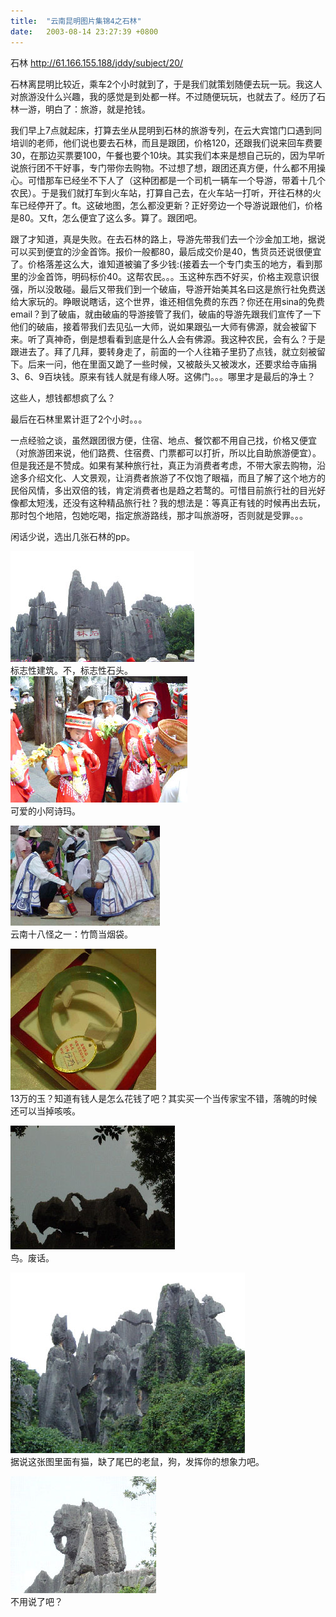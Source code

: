 ```yaml
---
title:  "云南昆明图片集锦4之石林"
date:   2003-08-14 23:27:39 +0800
---
```


石林 http://61.166.155.188/jddy/subject/20/   

石林离昆明比较近，乘车2个小时就到了，于是我们就策划随便去玩一玩。我这人对旅游没什么兴趣，我的感觉是到处都一样。不过随便玩玩，也就去了。经历了石林一游，明白了：旅游，就是抢钱。  

我们早上7点就起床，打算去坐从昆明到石林的旅游专列，在云大宾馆门口遇到同培训的老师，他们说也要去石林，而且是跟团，价格120，还跟我们说来回车费要30，在那边买票要100，午餐也要个10块。其实我们本来是想自己玩的，因为早听说旅行团不干好事，专门带你去购物。不过想了想，跟团还真方便，什么都不用操心。可惜那车已经坐不下人了（这种团都是一个司机一辆车一个导游，带着十几个农民）。于是我们就打车到火车站，打算自己去，在火车站一打听，开往石林的火车已经停开了。ft。这破地图，怎么都没更新？正好旁边一个导游说跟他们，价格是80。又ft，怎么便宜了这么多。算了。跟团吧。  

跟了才知道，真是失败。在去石林的路上，导游先带我们去一个沙金加工地，据说可以买到便宜的沙金首饰。报价一般都80，最后成交价是40，售货员还说很便宜了。价格落差这么大，谁知道被骗了多少钱:(接着去一个专门卖玉的地方，看到那里的沙金首饰，明码标价40。这帮农民。。。玉这种东西不好买，价格主观意识很强，所以没敢碰。最后又带我们到一个破庙，导游开始美其名曰这是旅行社免费送给大家玩的。睁眼说瞎话，这个世界，谁还相信免费的东西？你还在用sina的免费email？到了破庙，就由破庙的导游接管了我们，破庙的导游先跟我们宣传了一下他们的破庙，接着带我们去见弘一大师，说如果跟弘一大师有佛源，就会被留下来。听了真神奇，倒是想看看到底是什么人会有佛源。我这种农民，会有么？于是跟进去了。拜了几拜，要转身走了，前面的一个人往箱子里扔了点钱，就立刻被留下。后来一问，他在里面又跪了一些时候，又被敲头又被泼水，还要求给寺庙捐3、6、9百块钱。原来有钱人就是有缘人呀。这佛门。。。哪里才是最后的净土？  

这些人，想钱都想疯了么？  

最后在石林里累计逛了2个小时。。。  

一点经验之谈，虽然跟团很方便，住宿、地点、餐饮都不用自己找，价格又便宜（对旅游团来说，他们路费、住宿费、门票都可以打折，所以比自助旅游便宜）。但是我还是不赞成。如果有某种旅行社，真正为消费者考虑，不带大家去购物，沿途多介绍文化、人文景观，让消费者旅游了不仅饱了眼福，而且了解了这个地方的民俗风情，多出双倍的钱，肯定消费者也是趋之若鹜的。可惜目前旅行社的目光好像都太短浅，还没有这种精品旅行社？我的想法是：等真正有钱的时候再出去玩，那时包个地陪，包她吃喝，指定旅游路线，那才叫旅游呀，否则就是受罪。。。  

闲话少说，选出几张石林的pp。  

![](/images/2011/yunnan/shilin/shilin.jpg)  
标志性建筑。不，标志性石头。  
![](/images/2011/yunnan/shilin/ashima.jpg)  
可爱的小阿诗玛。  

![](/images/2011/yunnan/shilin/smoking.jpg)  
云南十八怪之一：竹筒当烟袋。  

![](/images/2011/yunnan/shilin/jade.jpg)  
13万的玉？知道有钱人是怎么花钱了吧？其实买一个当传家宝不错，落魄的时候还可以当掉咳咳。  

![](/images/2011/yunnan/shilin/birds.jpg)  
鸟。废话。  

![](/images/2011/yunnan/shilin/catmousedog.jpg)  
据说这张图里面有猫，缺了尾巴的老鼠，狗，发挥你的想象力吧。  

![](/images/2011/yunnan/shilin/elephant.jpg)  
不用说了吧？
